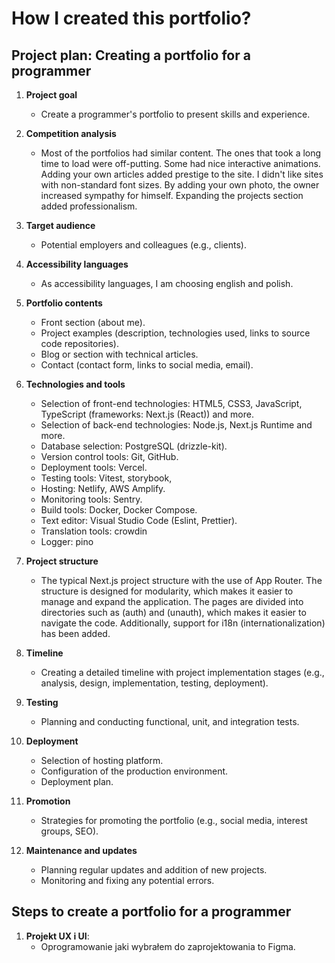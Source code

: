 # How I created this portfolio?
## Project plan: Creating a portfolio for a programmer

1. **Project goal**
    - Create a programmer's portfolio to present skills and experience.
2. **Competition analysis**
   - Most of the portfolios had similar content. The ones that took a long time to load were off-putting. Some had nice interactive animations. Adding your own articles added prestige to the site. I didn't like sites with non-standard font sizes. By adding your own photo, the owner increased sympathy for himself. Expanding the projects section added professionalism.
3. **Target audience**
    - Potential employers and colleagues (e.g., clients).
4. **Accessibility languages**
    - As accessibility languages, I am choosing english and polish.
5. **Portfolio contents**
    - Front section (about me).
    - Project examples (description, technologies used, links to source code repositories).
    - Blog or section with technical articles.
    - Contact (contact form, links to social media, email).
6. **Technologies and tools**
    - Selection of front-end technologies: HTML5, CSS3, JavaScript, TypeScript (frameworks: Next.js (React)) and more.
    - Selection of back-end technologies: Node.js, Next.js Runtime and more.
    - Database selection: PostgreSQL (drizzle-kit).
    - Version control tools: Git, GitHub.
    - Deployment tools: Vercel.
    - Testing tools: Vitest, storybook,
    - Hosting: Netlify, AWS Amplify.
    - Monitoring tools: Sentry.
    - Build tools: Docker, Docker Compose.
    - Text editor: Visual Studio Code (Eslint, Prettier).
    - Translation tools: crowdin
    - Logger: pino
7. **Project structure**
     - The typical Next.js project structure with the use of App Router. The structure is designed for modularity, which makes it easier to manage and expand the application. The pages are divided into directories such as (auth) and (unauth), which makes it easier to navigate the code. Additionally, support for i18n (internationalization) has been added.

8. **Timeline**
    - Creating a detailed timeline with project implementation stages (e.g., analysis, design, implementation, testing, deployment).
9. **Testing**
    - Planning and conducting functional, unit, and integration tests.
10. **Deployment**
    - Selection of hosting platform.
    - Configuration of the production environment.
    - Deployment plan.
11. **Promotion**
    - Strategies for promoting the portfolio (e.g., social media, interest groups, SEO).
12. **Maintenance and updates**
    - Planning regular updates and addition of new projects.
    - Monitoring and fixing any potential errors.

## Steps to create a portfolio for a programmer

1. **Projekt UX i UI**: 
    - Oprogramowanie jaki wybrałem do zaprojektowania to Figma.

